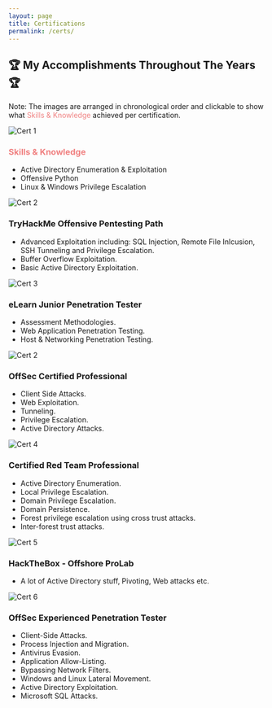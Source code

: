 ```yaml
---
layout: page
title: Certifications
permalink: /certs/
---
```


<h2 class="certs-title">🏆 My Accomplishments Throughout The Years 🏆</h2>

<p class="chronological-note">Note: The images are arranged in chronological order and clickable to show what <span style="color: lightcoral;">Skills & Knowledge</span> achieved per certification.</p>

<div class="cert-cards-container">

  <a class="cert-card-link">
    <div class="cert-card">
      <div class="cert-card-inner">
        <div class="cert-card-image">
          <img src="/assets/img/certs/ITSAFE.png" alt="Cert 1">
        </div>
        <div class="cert-card-back">
          <div class="content">
            <h3><span style="color: lightcoral;">Skills & Knowledge</span></h3>
            <ul>
              <li>Active Directory Enumeration & Exploitation</li>
              <li>Offensive Python</li>
              <li>Linux & Windows Privilege Escalation</li>
            </ul>
          </div>
        </div>
      </div>
    </div>
  </a>

  <a class="cert-card-link">
    <div class="cert-card">
      <div class="cert-card-inner">
        <div class="cert-card-image">
          <img src="/assets/img/certs/THM.png" alt="Cert 2">
        </div>
        <div class="cert-card-back">
          <div class="content">
            <h3>TryHackMe Offensive Pentesting Path</h3>
            <ul>
              <li>Advanced Exploitation including: SQL Injection, Remote File Inlcusion, SSH Tunneling and Privilege Escalation.</li>
              <li>Buffer Overflow Exploitation.</li>
              <li>Basic Active Directory Exploitation.</li>
            </ul>
          </div>
        </div>
      </div>
    </div>
  </a>

  <a class="cert-card-link">
    <div class="cert-card">
      <div class="cert-card-inner">
        <div class="cert-card-image">
          <img src="/assets/img/certs/EJPT.png" alt="Cert 3">
        </div>
        <div class="cert-card-back">
          <div class="content">
            <h3>eLearn Junior Penetration Tester</h3>
            <ul>
              <li>Assessment Methodologies.</li>
              <li>Web Application Penetration Testing.</li>
              <li>Host & Networking Penetration Testing.</li>
            </ul>
          </div>
        </div>
      </div>
    </div>
  </a>

  <!-- Repeat for other certifications -->
  <a class="cert-card-link">
    <div class="cert-card">
      <div class="cert-card-inner">
        <div class="cert-card-image">
          <img src="/assets/img/certs/OSCP.png" alt="Cert 2">
        </div>
        <div class="cert-card-back">
          <div class="content">
            <h3>OffSec Certified Professional</h3>
            <ul>
              <li>Client Side Attacks.</li>
              <li>Web Exploitation.</li>
              <li>Tunneling.</li>
              <li>Privilege Escalation.</li>
              <li>Active Directory Attacks.</li>
            </ul>
          </div>
        </div>
      </div>
    </div>
  </a>

  <a class="cert-card-link">
    <div class="cert-card">
      <div class="cert-card-inner">
        <div class="cert-card-image">
          <img src="/assets/img/certs/CRTP.png" alt="Cert 4">
        </div>
        <div class="cert-card-back">
          <div class="content">
            <h3>Certified Red Team Professional</h3>
            <ul>
              <li>Active Directory Enumeration.</li>
              <li>Local Privilege Escalation.</li>
              <li>Domain Privilege Escalation.</li>
              <li>Domain Persistence.</li>
              <li>Forest privilege escalation using cross trust attacks.</li>
              <li>Inter-forest trust attacks.</li>
            </ul>
          </div>
        </div>
      </div>
    </div>
  </a>

  <a class="cert-card-link">
    <div class="cert-card">
      <div class="cert-card-inner">
        <div class="cert-card-image">
          <img src="/assets/img/certs/HTB-Offshore.png" alt="Cert 5">
        </div>
        <div class="cert-card-back">
          <div class="content">
            <h3>HackTheBox - Offshore ProLab</h3>
            <ul>
              <li>A lot of Active Directory stuff, Pivoting, Web attacks etc.</li>
            </ul>
          </div>
        </div>
      </div>
    </div>
  </a>

  <a class="cert-card-link">
    <div class="cert-card">
      <div class="cert-card-inner">
        <div class="cert-card-image">
          <img src="/assets/img/certs/OSEP.png" alt="Cert 6">
        </div>
        <div class="cert-card-back">
          <div class="content">
            <h3>OffSec Experienced Penetration Tester</h3>
            <ul>
              <li>Client-Side Attacks.</li>
              <li>Process Injection and Migration.</li>
              <li>Antivirus Evasion.</li>
              <li>Application Allow-Listing.</li>
              <li>Bypassing Network Filters.</li>
              <li>Windows and Linux Lateral Movement.</li>
              <li>Active Directory Exploitation.</li>
              <li>Microsoft SQL Attacks.</li>
            </ul>
          </div>
        </div>
      </div>
    </div>
  </a>
  
</div>

<script>
document.querySelectorAll('.cert-card').forEach(card => {
  card.addEventListener('click', function() {
    this.classList.toggle('clicked');
  });
});
</script>
